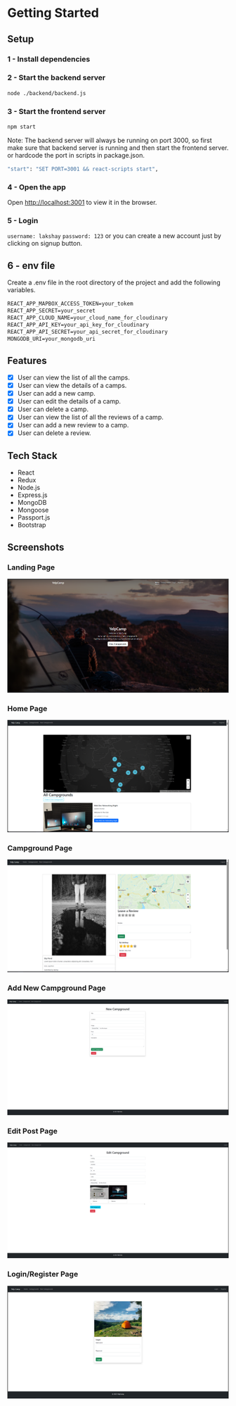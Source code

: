 # Getting Started

## Setup

### 1 - Install dependencies

### 2 - Start the backend server

```bash
node ./backend/backend.js
```

### 3 - Start the frontend server

```bash
npm start
```

Note: The backend server will always be running on port 3000, so first make sure that backend server is running and then
start the frontend server. or hardcode the port in scripts in package.json.

```bash
"start": "SET PORT=3001 && react-scripts start",
```

### 4 - Open the app

Open [http://localhost:3001](http://localhost:3001) to view it in the browser.

### 5 - Login

`username: lakshay` `password: 123` or you can create a new account just by clicking on signup button.

## 6 - env file

Create a .env file in the root directory of the project and add the following variables.

```
REACT_APP_MAPBOX_ACCESS_TOKEN=your_tokem
REACT_APP_SECRET=your_secret
REACT_APP_CLOUD_NAME=your_cloud_name_for_cloudinary
REACT_APP_API_KEY=your_api_key_for_cloudinary
REACT_APP_API_SECRET=your_api_secret_for_cloudinary
MONGODB_URI=your_mongodb_uri
```

## Features

- [x] User can view the list of all the camps.
- [x] User can view the details of a camps.
- [x] User can add a new camp.
- [x] User can edit the details of a camp.
- [x] User can delete a camp.
- [x] User can view the list of all the reviews of a camp.
- [x] User can add a new review to a camp.
- [x] User can delete a review.

## Tech Stack

- React
- Redux
- Node.js
- Express.js
- MongoDB
- Mongoose
- Passport.js
- Bootstrap

## Screenshots

### Landing Page

![Landing Page](public/screenshots/landing.png)

### Home Page
![Home Page](public/screenshots/home.png)

### Campground Page
![Posts Page](public/screenshots/posts.png) 

### Add New Campground Page
![Add New Post Page](public/screenshots/add%20new.png)

### Edit Post Page
![Edit Post Page](public/screenshots/edit.png)

### Login/Register Page
![Login Page](public/screenshots/login.png)